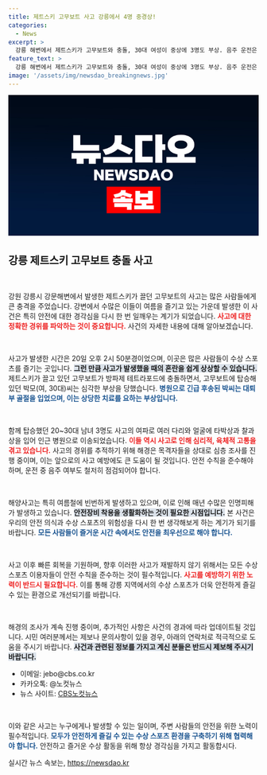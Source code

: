 ```yaml
---
title: 제트스키 고무보트 사고 강릉에서 4명 중경상!
categories:
  - News
excerpt: >
  강릉 해변에서 제트스키가 고무보트와 충돌, 30대 여성이 중상에 3명도 부상. 음주 운전은 아닌 것으로 확인된 가운데, 정확한 사고 경위 조사가 진행된다. 클릭하면 더 많은 정보가!
feature_text: >
  강릉 해변에서 제트스키가 고무보트와 충돌, 30대 여성이 중상에 3명도 부상. 음주 운전은 아닌 것으로 확인된 가운데, 정확한 사고 경위 조사가 진행된다. 클릭하면 더 많은 정보가!
image: '/assets/img/newsdao_breakingnews.jpg'
---
```


<p><img src="/assets/img/newsdao_breakingnews.jpg" alt="koreaapp 속보" /></p>

<h2 data-ke-size="size26">강릉 제트스키 고무보트 충돌 사고</h2>

<p data-ke-size="size16">&nbsp;</p>

<p>강원 강릉시 강문해변에서 발생한 제트스키가 끌던 고무보트의 사고는 많은 사람들에게 큰 충격을 주었습니다. 강변에서 수많은 이들이 여름을 즐기고 있는 가운데 발생한 이 사건은 특히 안전에 대한 경각심을 다시 한 번 일깨우는 계기가 되었습니다. <b><span style="color: #ee2323;">사고에 대한 정확한 경위를 파악하는 것이 중요합니다.</span></b> 사건의 자세한 내용에 대해 알아보겠습니다.</p>

<p data-ke-size="size16">&nbsp;</p>

<p>사고가 발생한 시간은 20일 오후 2시 50분경이었으며, 이곳은 많은 사람들이 수상 스포츠를 즐기는 곳입니다. <b><span style="background-color: #21538527;">그런 만큼 사고가 발생했을 때의 혼란을 쉽게 상상할 수 있습니다.</span></b> 제트스키가 끌고 있던 고무보트가 방파제 테트라포드에 충돌하면서, 고무보트에 탑승해 있던 박모(여, 30대)씨는 심각한 부상을 당했습니다. <b><span style="color: #1a5490;">병원으로 긴급 후송된 박씨는 대퇴부 골절을 입었으며, 이는 상당한 치료를 요하는 부상입니다.</span></b></p>

<p data-ke-size="size16">&nbsp;</p>

<p>함께 탑승했던 20~30대 남녀 3명도 사고의 여파로 여러 다리와 얼굴에 타박상과 찰과상을 입어 인근 병원으로 이송되었습니다. <b><span style="color: #ee2323;">이들 역시 사고로 인해 심리적, 육체적 고통을 겪고 있습니다.</span></b> 사고의 경위를 추적하기 위해 해경은 목격자들을 상대로 심층 조사를 진행 중이며, 이는 앞으로의 사고 예방에도 큰 도움이 될 것입니다. 안전 수칙을 준수해야 하며, 운전 중 음주 여부도 철저히 점검되어야 합니다.</p>

<p data-ke-size="size16">&nbsp;</p>

<p>해양사고는 특히 여름철에 빈번하게 발생하고 있으며, 이로 인해 매년 수많은 인명피해가 발생하고 있습니다. <b><span style="background-color: #21538527;">안전장비 착용을 생활화하는 것이 필요한 시점입니다.</span></b> 본 사건은 우리의 안전 의식과 수상 스포츠의 위험성을 다시 한 번 생각해보게 하는 계기가 되기를 바랍니다. <b><span style="color: #1a5490;">모든 사람들이 즐거운 시간 속에서도 안전을 최우선으로 해야 합니다.</span></b></p>

<p data-ke-size="size16">&nbsp;</p>

<p>사고 이후 빠른 회복을 기원하며, 향후 이러한 사고가 재발하지 않기 위해서는 모든 수상 스포츠 이용자들이 안전 수칙을 준수하는 것이 필수적입니다. <b><span style="color: #ee2323;">사고를 예방하기 위한 노력이 반드시 필요합니다.</span></b> 이를 통해 강릉 지역에서의 수상 스포츠가 더욱 안전하게 즐길 수 있는 환경으로 개선되기를 바랍니다.</p>

<p data-ke-size="size16">&nbsp;</p>

<p>해경의 조사가 계속 진행 중이며, 추가적인 사항은 사건의 경과에 따라 업데이트될 것입니다. 시민 여러분께서는 제보나 문의사항이 있을 경우, 아래의 연락처로 적극적으로 도움을 주시기 바랍니다. <b><span style="background-color: #21538527;">사건과 관련된 정보를 가지고 계신 분들은 반드시 제보해 주시기 바랍니다.</span></b> </p>

<ul>
<li>이메일: jebo@cbs.co.kr</li>
<li>카카오톡: @노컷뉴스</li>
<li>뉴스 사이트: <a href="https://url.kr/b71afn">CBS노컷뉴스</a></li>
</ul>

<p data-ke-size="size16">&nbsp;</p>

<p>이와 같은 사고는 누구에게나 발생할 수 있는 일이며, 주변 사람들의 안전을 위한 노력이 필수적입니다. <b><span style="color: #1a5490;">모두가 안전하게 즐길 수 있는 수상 스포츠 환경을 구축하기 위해 협력해야 합니다.</span></b> 안전하고 즐거운 수상 활동을 위해 항상 경각심을 가지고 활동합시다.</p>
실시간 뉴스 속보는, <a href="https://newsdao.kr" rel="dofollow">https://newsdao.kr</a>


